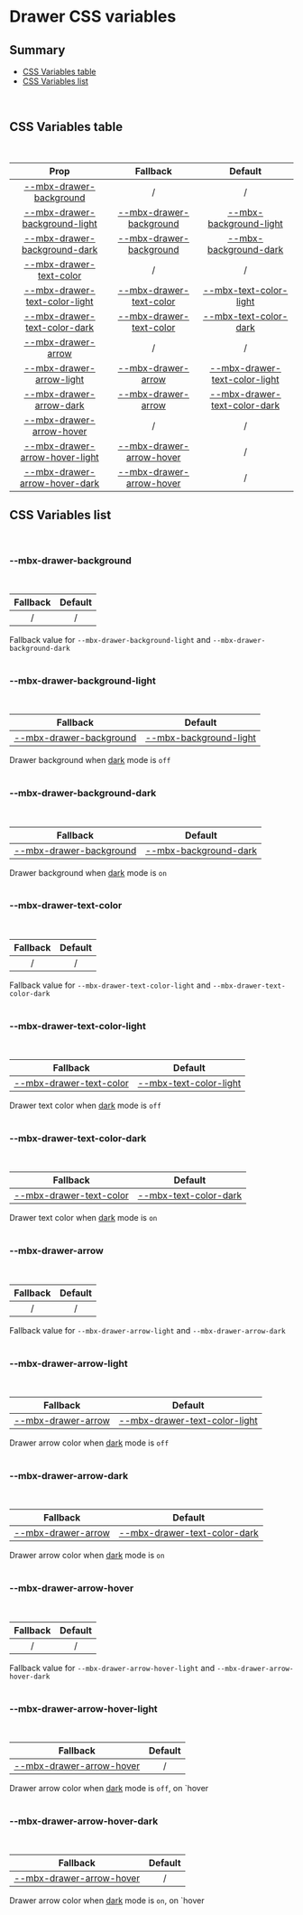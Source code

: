# Drawer CSS variables

## Summary

- [CSS Variables table](#css-variables-table)
- [CSS Variables list](#css-variables-list)

<br>

## CSS Variables table

<br>

| <div style='text-align:center;margin:auto;'>Prop</div>                                                              | <div style='text-align:center;margin:auto;'>Fallback</div>                                              | <div style='text-align:center;margin:auto;'>Default</div>                                                                   |
| ------------------------------------------------------------------------------------------------------------------- | ------------------------------------------------------------------------------------------------------- | --------------------------------------------------------------------------------------------------------------------------- |
| <div style='text-align:center;margin:auto;'>[--mbx-drawer-background](#--mbx-drawer-background)</div>               | <div style='text-align:center;margin:auto;'>/</div>                                                     | <div style='text-align:center;margin:auto;'>/</div>                                                                         |
| <div style='text-align:center;margin:auto;'>[--mbx-drawer-background-light](#--mbx-drawer-background-light)</div>   | <div style='text-align:center;margin:auto;'>[--mbx-drawer-background](#--mbx-drawer-background)</div>   | <div style='text-align:center;margin:auto;'>[--mbx-background-light](../../global/css-vars.md#--mbx-background-light)</div> |
| <div style='text-align:center;margin:auto;'>[--mbx-drawer-background-dark](#--mbx-drawer-background-dark)</div>     | <div style='text-align:center;margin:auto;'>[--mbx-drawer-background](#--mbx-drawer-background)</div>   | <div style='text-align:center;margin:auto;'>[--mbx-background-dark](../../global/css-vars.md#--mbx-background-dark)</div>   |
| <div style='text-align:center;margin:auto;'>[--mbx-drawer-text-color](#--mbx-drawer-text-color)</div>               | <div style='text-align:center;margin:auto;'>/</div>                                                     | <div style='text-align:center;margin:auto;'>/</div>                                                                         |
| <div style='text-align:center;margin:auto;'>[--mbx-drawer-text-color-light](#--mbx-drawer-text-color-light)</div>   | <div style='text-align:center;margin:auto;'>[--mbx-drawer-text-color](#--mbx-drawer-text-color)</div>   | <div style='text-align:center;margin:auto;'>[--mbx-text-color-light](../../global/css-vars.md#--mbx-text-color-light)</div> |
| <div style='text-align:center;margin:auto;'>[--mbx-drawer-text-color-dark](#--mbx-drawer-text-color-dark)</div>     | <div style='text-align:center;margin:auto;'>[--mbx-drawer-text-color](#--mbx-drawer-text-color)</div>   | <div style='text-align:center;margin:auto;'>[--mbx-text-color-dark](../../global/css-vars.md#--mbx-text-color-dark)</div>   |
| <div style='text-align:center;margin:auto;'>[--mbx-drawer-arrow](#--mbx-drawer-arrow)</div>                         | <div style='text-align:center;margin:auto;'>/</div>                                                     | <div style='text-align:center;margin:auto;'>/</div>                                                                         |
| <div style='text-align:center;margin:auto;'>[--mbx-drawer-arrow-light](#--mbx-drawer-arrow-light)</div>             | <div style='text-align:center;margin:auto;'>[--mbx-drawer-arrow](#--mbx-drawer-arrow)</div>             | <div style='text-align:center;margin:auto;'>[--mbx-drawer-text-color-light](#--mbx-drawer-text-color-light)</div>           |
| <div style='text-align:center;margin:auto;'>[--mbx-drawer-arrow-dark](#--mbx-drawer-arrow-dark)</div>               | <div style='text-align:center;margin:auto;'>[--mbx-drawer-arrow](#--mbx-drawer-arrow)</div>             | <div style='text-align:center;margin:auto;'>[--mbx-drawer-text-color-dark](#--mbx-drawer-text-color-dark)</div>             |
| <div style='text-align:center;margin:auto;'>[--mbx-drawer-arrow-hover](#--mbx-drawer-arrow-hover)</div>             | <div style='text-align:center;margin:auto;'>/</div>                                                     | <div style='text-align:center;margin:auto;'>/</div>                                                                         |
| <div style='text-align:center;margin:auto;'>[--mbx-drawer-arrow-hover-light](#--mbx-drawer-arrow-hover-light)</div> | <div style='text-align:center;margin:auto;'>[--mbx-drawer-arrow-hover](#--mbx-drawer-arrow-hover)</div> | <div style='text-align:center;margin:auto;'>/</div>                                                                         |
| <div style='text-align:center;margin:auto;'>[--mbx-drawer-arrow-hover-dark](#--mbx-drawer-arrow-hover-dark)</div>   | <div style='text-align:center;margin:auto;'>[--mbx-drawer-arrow-hover](#--mbx-drawer-arrow-hover)</div> | <div style='text-align:center;margin:auto;'>/</div>                                                                         |

## CSS Variables list

<br>

### --mbx-drawer-background

<br>

| <div style='text-align:center;margin:auto;'>Fallback</div> | <div style='text-align:center;margin:auto;'>Default</div> |
| ---------------------------------------------------------- | --------------------------------------------------------- |
| <div style='text-align:center;margin:auto;'>/</div>        | <div style='text-align:center;margin:auto;'>/</div>       |

Fallback value for `--mbx-drawer-background-light` and `--mbx-drawer-background-dark`<br><br>

### --mbx-drawer-background-light

<br>

| <div style='text-align:center;margin:auto;'>Fallback</div>                                            | <div style='text-align:center;margin:auto;'>Default</div>                                                                   |
| ----------------------------------------------------------------------------------------------------- | --------------------------------------------------------------------------------------------------------------------------- |
| <div style='text-align:center;margin:auto;'>[--mbx-drawer-background](#--mbx-drawer-background)</div> | <div style='text-align:center;margin:auto;'>[--mbx-background-light](../../global/css-vars.md#--mbx-background-light)</div> |

Drawer background when [dark](../../global/props.md#dark) mode is `off`<br><br>

### --mbx-drawer-background-dark

<br>

| <div style='text-align:center;margin:auto;'>Fallback</div>                                            | <div style='text-align:center;margin:auto;'>Default</div>                                                                 |
| ----------------------------------------------------------------------------------------------------- | ------------------------------------------------------------------------------------------------------------------------- |
| <div style='text-align:center;margin:auto;'>[--mbx-drawer-background](#--mbx-drawer-background)</div> | <div style='text-align:center;margin:auto;'>[--mbx-background-dark](../../global/css-vars.md#--mbx-background-dark)</div> |

Drawer background when [dark](../../global/props.md#dark) mode is `on`<br><br>

### --mbx-drawer-text-color

<br>

| <div style='text-align:center;margin:auto;'>Fallback</div> | <div style='text-align:center;margin:auto;'>Default</div> |
| ---------------------------------------------------------- | --------------------------------------------------------- |
| <div style='text-align:center;margin:auto;'>/</div>        | <div style='text-align:center;margin:auto;'>/</div>       |

Fallback value for `--mbx-drawer-text-color-light` and `--mbx-drawer-text-color-dark`<br><br>

### --mbx-drawer-text-color-light

<br>

| <div style='text-align:center;margin:auto;'>Fallback</div>                                            | <div style='text-align:center;margin:auto;'>Default</div>                                                                   |
| ----------------------------------------------------------------------------------------------------- | --------------------------------------------------------------------------------------------------------------------------- |
| <div style='text-align:center;margin:auto;'>[--mbx-drawer-text-color](#--mbx-drawer-text-color)</div> | <div style='text-align:center;margin:auto;'>[--mbx-text-color-light](../../global/css-vars.md#--mbx-text-color-light)</div> |

Drawer text color when [dark](../../global/props.md#dark) mode is `off`<br><br>

### --mbx-drawer-text-color-dark

<br>

| <div style='text-align:center;margin:auto;'>Fallback</div>                                            | <div style='text-align:center;margin:auto;'>Default</div>                                                                 |
| ----------------------------------------------------------------------------------------------------- | ------------------------------------------------------------------------------------------------------------------------- |
| <div style='text-align:center;margin:auto;'>[--mbx-drawer-text-color](#--mbx-drawer-text-color)</div> | <div style='text-align:center;margin:auto;'>[--mbx-text-color-dark](../../global/css-vars.md#--mbx-text-color-dark)</div> |

Drawer text color when [dark](../../global/props.md#dark) mode is `on`<br><br>

### --mbx-drawer-arrow

<br>

| <div style='text-align:center;margin:auto;'>Fallback</div> | <div style='text-align:center;margin:auto;'>Default</div> |
| ---------------------------------------------------------- | --------------------------------------------------------- |
| <div style='text-align:center;margin:auto;'>/</div>        | <div style='text-align:center;margin:auto;'>/</div>       |

Fallback value for `--mbx-drawer-arrow-light` and `--mbx-drawer-arrow-dark`<br><br>

### --mbx-drawer-arrow-light

<br>

| <div style='text-align:center;margin:auto;'>Fallback</div>                                  | <div style='text-align:center;margin:auto;'>Default</div>                                                         |
| ------------------------------------------------------------------------------------------- | ----------------------------------------------------------------------------------------------------------------- |
| <div style='text-align:center;margin:auto;'>[--mbx-drawer-arrow](#--mbx-drawer-arrow)</div> | <div style='text-align:center;margin:auto;'>[--mbx-drawer-text-color-light](#--mbx-drawer-text-color-light)</div> |

Drawer arrow color when [dark](../../global/props.md#dark) mode is `off`<br><br>

### --mbx-drawer-arrow-dark

<br>

| <div style='text-align:center;margin:auto;'>Fallback</div>                                  | <div style='text-align:center;margin:auto;'>Default</div>                                                       |
| ------------------------------------------------------------------------------------------- | --------------------------------------------------------------------------------------------------------------- |
| <div style='text-align:center;margin:auto;'>[--mbx-drawer-arrow](#--mbx-drawer-arrow)</div> | <div style='text-align:center;margin:auto;'>[--mbx-drawer-text-color-dark](#--mbx-drawer-text-color-dark)</div> |

Drawer arrow color when [dark](../../global/props.md#dark) mode is `on`<br><br>

### --mbx-drawer-arrow-hover

<br>

| <div style='text-align:center;margin:auto;'>Fallback</div> | <div style='text-align:center;margin:auto;'>Default</div> |
| ---------------------------------------------------------- | --------------------------------------------------------- |
| <div style='text-align:center;margin:auto;'>/</div>        | <div style='text-align:center;margin:auto;'>/</div>       |

Fallback value for `--mbx-drawer-arrow-hover-light` and `--mbx-drawer-arrow-hover-dark`<br><br>

### --mbx-drawer-arrow-hover-light

<br>

| <div style='text-align:center;margin:auto;'>Fallback</div>                                              | <div style='text-align:center;margin:auto;'>Default</div> |
| ------------------------------------------------------------------------------------------------------- | --------------------------------------------------------- |
| <div style='text-align:center;margin:auto;'>[--mbx-drawer-arrow-hover](#--mbx-drawer-arrow-hover)</div> | <div style='text-align:center;margin:auto;'>/</div>       |

Drawer arrow color when [dark](../../global/props.md#dark) mode is `off`, on `hover<br><br>

### --mbx-drawer-arrow-hover-dark

<br>

| <div style='text-align:center;margin:auto;'>Fallback</div>                                              | <div style='text-align:center;margin:auto;'>Default</div> |
| ------------------------------------------------------------------------------------------------------- | --------------------------------------------------------- |
| <div style='text-align:center;margin:auto;'>[--mbx-drawer-arrow-hover](#--mbx-drawer-arrow-hover)</div> | <div style='text-align:center;margin:auto;'>/</div>       |

Drawer arrow color when [dark](../../global/props.md#dark) mode is `on`, on `hover<br><br>

